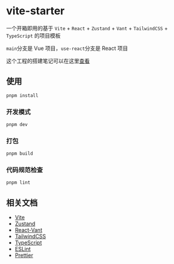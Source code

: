 # vite-starter

一个开箱即用的基于 `Vite` + `React` + `Zustand` + `Vant` + `TailwindCSS` + `TypeScript` 的项目模板

`main`分支是 Vue 项目，`use-react`分支是 React 项目

这个工程的搭建笔记可以在这里[查看](https://welives.github.io/blog/front-end/engineering/vite/create-vue.html)

## 使用

```sh
pnpm install
```

### 开发模式

```sh
pnpm dev
```

### 打包

```sh
pnpm build
```

### 代码规范检查

```sh
pnpm lint
```

## 相关文档

- [Vite](https://cn.vitejs.dev/)
- [Zustand](https://zustand-demo.pmnd.rs/)
- [React-Vant](https://react-vant.3lang.dev/)
- [TailwindCSS](https://tailwind.nodejs.cn/)
- [TypeScript](https://www.tslang.cn/)
- [ESLint](https://eslint.nodejs.cn/)
- [Prettier](https://prettier.nodejs.cn/)
